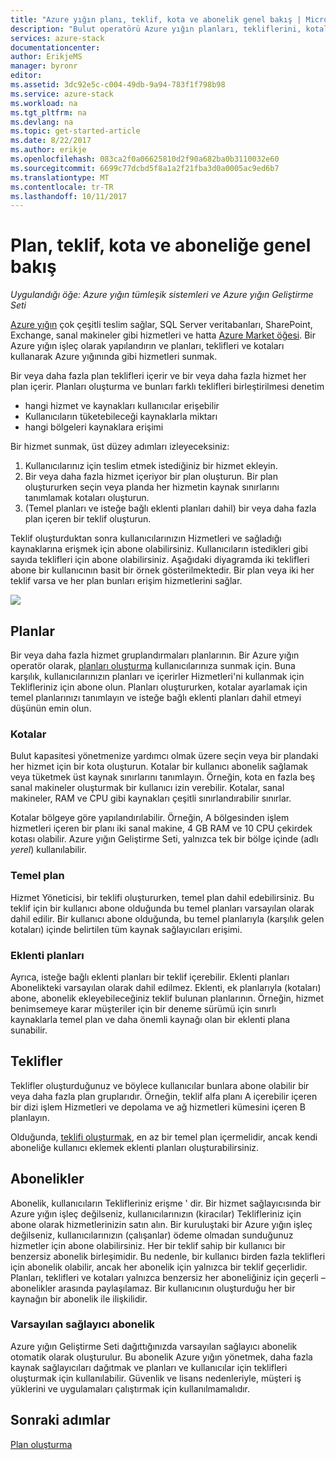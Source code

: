 ```yaml
---
title: "Azure yığın planı, teklif, kota ve abonelik genel bakış | Microsoft Docs"
description: "Bulut operatörü Azure yığın planları, tekliflerini, kotalarını ve abonelikleri anlamak istiyorum."
services: azure-stack
documentationcenter: 
author: ErikjeMS
manager: byronr
editor: 
ms.assetid: 3dc92e5c-c004-49db-9a94-783f1f798b98
ms.service: azure-stack
ms.workload: na
ms.tgt_pltfrm: na
ms.devlang: na
ms.topic: get-started-article
ms.date: 8/22/2017
ms.author: erikje
ms.openlocfilehash: 083ca2f0a06625810d2f90a682ba0b3110032e60
ms.sourcegitcommit: 6699c77dcbd5f8a1a2f21fba3d0a0005ac9ed6b7
ms.translationtype: MT
ms.contentlocale: tr-TR
ms.lasthandoff: 10/11/2017
---
```

# <a name="plan-offer-quota-and-subscription-overview"></a>Plan, teklif, kota ve aboneliğe genel bakış

*Uygulandığı öğe: Azure yığın tümleşik sistemleri ve Azure yığın Geliştirme Seti*

[Azure yığın](azure-stack-poc.md) çok çeşitli teslim sağlar, SQL Server veritabanları, SharePoint, Exchange, sanal makineler gibi hizmetleri ve hatta [Azure Market öğesi](azure-stack-marketplace-azure-items.md). Bir Azure yığın işleç olarak yapılandırın ve planları, teklifleri ve kotaları kullanarak Azure yığınında gibi hizmetleri sunmak.

Bir veya daha fazla plan teklifleri içerir ve bir veya daha fazla hizmet her plan içerir. Planları oluşturma ve bunları farklı teklifleri birleştirilmesi denetim
- hangi hizmet ve kaynakları kullanıcılar erişebilir
- Kullanıcıların tüketebileceği kaynaklarla miktarı
- hangi bölgeleri kaynaklara erişimi

Bir hizmet sunmak, üst düzey adımları izleyeceksiniz:

1. Kullanıcılarınız için teslim etmek istediğiniz bir hizmet ekleyin.
2. Bir veya daha fazla hizmet içeriyor bir plan oluşturun. Bir plan oluştururken seçin veya planda her hizmetin kaynak sınırlarını tanımlamak kotaları oluşturun.
3. (Temel planları ve isteğe bağlı eklenti planları dahil) bir veya daha fazla plan içeren bir teklif oluşturun.

Teklif oluşturduktan sonra kullanıcılarınızın Hizmetleri ve sağladığı kaynaklarına erişmek için abone olabilirsiniz. Kullanıcıların istedikleri gibi sayıda teklifleri için abone olabilirsiniz. Aşağıdaki diyagramda iki teklifleri abone bir kullanıcının basit bir örnek gösterilmektedir. Bir plan veya iki her teklif varsa ve her plan bunları erişim hizmetlerini sağlar.

![](media/azure-stack-key-features/image4.png)

## <a name="plans"></a>Planlar

Bir veya daha fazla hizmet gruplandırmaları planlarının. Bir Azure yığın operatör olarak, [planları oluşturma](azure-stack-create-plan.md) kullanıcılarınıza sunmak için. Buna karşılık, kullanıcılarınızın planları ve içerirler Hizmetleri'ni kullanmak için Teklifleriniz için abone olun. Planları oluştururken, kotalar ayarlamak için temel planlarınızı tanımlayın ve isteğe bağlı eklenti planları dahil etmeyi düşünün emin olun.

### <a name="quotas"></a>Kotalar

Bulut kapasitesi yönetmenize yardımcı olmak üzere seçin veya bir plandaki her hizmet için bir kota oluşturun. Kotalar bir kullanıcı abonelik sağlamak veya tüketmek üst kaynak sınırlarını tanımlayın. Örneğin, kota en fazla beş sanal makineler oluşturmak bir kullanıcı izin verebilir. Kotalar, sanal makineler, RAM ve CPU gibi kaynakları çeşitli sınırlandırabilir sınırlar.

Kotalar bölgeye göre yapılandırılabilir. Örneğin, A bölgesinden işlem hizmetleri içeren bir planı iki sanal makine, 4 GB RAM ve 10 CPU çekirdek kotası olabilir. Azure yığın Geliştirme Seti, yalnızca tek bir bölge içinde (adlı *yerel*) kullanılabilir.

### <a name="base-plan"></a>Temel plan

Hizmet Yöneticisi, bir teklifi oluştururken, temel plan dahil edebilirsiniz. Bu teklif için bir kullanıcı abone olduğunda bu temel planları varsayılan olarak dahil edilir. Bir kullanıcı abone olduğunda, bu temel planlarıyla (karşılık gelen kotaları) içinde belirtilen tüm kaynak sağlayıcıları erişimi.

### <a name="add-on-plans"></a>Eklenti planları

Ayrıca, isteğe bağlı eklenti planları bir teklif içerebilir. Eklenti planları Abonelikteki varsayılan olarak dahil edilmez. Eklenti, ek planlarıyla (kotaları) abone, abonelik ekleyebileceğiniz teklif bulunan planlarının. Örneğin, hizmet benimsemeye karar müşteriler için bir deneme sürümü için sınırlı kaynaklarla temel plan ve daha önemli kaynağı olan bir eklenti plana sunabilir.

## <a name="offers"></a>Teklifler

Teklifler oluşturduğunuz ve böylece kullanıcılar bunlara abone olabilir bir veya daha fazla plan gruplarıdır. Örneğin, teklif alfa planı A içerebilir içeren bir dizi işlem Hizmetleri ve depolama ve ağ hizmetleri kümesini içeren B planlayın. 

Olduğunda, [teklifi oluşturmak](azure-stack-create-offer.md), en az bir temel plan içermelidir, ancak kendi aboneliğe kullanıcı eklemek eklenti planları oluşturabilirsiniz.


## <a name="subscriptions"></a>Abonelikler

Abonelik, kullanıcıların Teklifleriniz erişme ' dir. Bir hizmet sağlayıcısında bir Azure yığın işleç değilseniz, kullanıcılarınızın (kiracılar) Teklifleriniz için abone olarak hizmetlerinizin satın alın. Bir kuruluştaki bir Azure yığın işleç değilseniz, kullanıcılarınızın (çalışanlar) ödeme olmadan sunduğunuz hizmetler için abone olabilirsiniz. Her bir teklif sahip bir kullanıcı bir benzersiz abonelik birleşimidir. Bu nedenle, bir kullanıcı birden fazla teklifleri için abonelik olabilir, ancak her abonelik için yalnızca bir teklif geçerlidir. Planları, teklifleri ve kotaları yalnızca benzersiz her aboneliğiniz için geçerli – abonelikler arasında paylaşılamaz. Bir kullanıcının oluşturduğu her bir kaynağın bir abonelik ile ilişkilidir.


### <a name="default-provider-subscription"></a>Varsayılan sağlayıcı abonelik

Azure yığın Geliştirme Seti dağıttığınızda varsayılan sağlayıcı abonelik otomatik olarak oluşturulur. Bu abonelik Azure yığın yönetmek, daha fazla kaynak sağlayıcıları dağıtmak ve planları ve kullanıcılar için teklifleri oluşturmak için kullanılabilir. Güvenlik ve lisans nedenleriyle, müşteri iş yüklerini ve uygulamaları çalıştırmak için kullanılmamalıdır. 

## <a name="next-steps"></a>Sonraki adımlar

[Plan oluşturma](azure-stack-create-plan.md)
